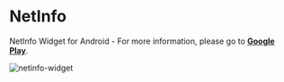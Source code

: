 NetInfo
=======

NetInfo Widget for Android - For more information, please go to [**Google Play**](https://play.google.com/store/apps/details?id=com.ultrafunk.network_info).

![netinfo-widget](http://ultrafunk.com/projects/img/ultrafunk_netinfo_widget_03.png)

